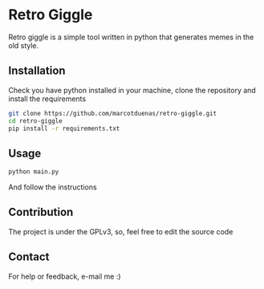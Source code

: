 # Retro Giggle

Retro giggle is a simple tool written in python that generates memes in the old style.

## Installation

Check you have python installed in your machine, clone the repository and install the requirements

```bash
git clone https://github.com/marcotduenas/retro-giggle.git
cd retro-giggle
pip install -r requirements.txt
```

## Usage

```bash
python main.py
```

And follow the instructions

## Contribution

The project is under the GPLv3, so, feel free to edit the source code

## Contact

For help or feedback, e-mail me :)
